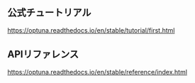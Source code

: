 ## 公式チュートリアル
https://optuna.readthedocs.io/en/stable/tutorial/first.html

## APIリファレンス
https://optuna.readthedocs.io/en/stable/reference/index.html